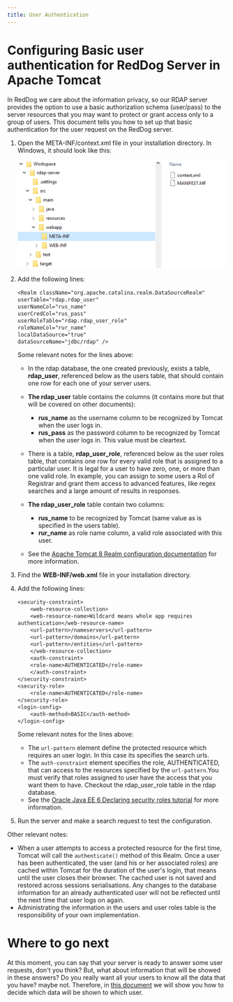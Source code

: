 ```yaml
---
title: User Authentication
---
```


# Configuring Basic user authentication for RedDog Server in Apache Tomcat

In RedDog we care about the information privacy, so our RDAP server provides the option to use a basic authorization schema (user/pass) to the server resources that you may want to protect or grant access only to a group of users. This document tells you how to set up that basic authentication for the user request on the RedDog server.

1.	Open the META-INF/context.xml file in your installation directory. In Windows, it should look like this:

	![DATASOURCE PATH](img\datasource-path.png)

2.	Add the following lines:
 
	```
	<Realm className="org.apache.catalina.realm.DataSourceRealm"
	userTable="rdap.rdap_user" 
	userNameCol="rus_name" 
	userCredCol="rus_pass"
	userRoleTable="rdap.rdap_user_role" 
	roleNameCol="rur_name" 
	localDataSource="true"
	dataSourceName="jdbc/rdap" />
	```

	Some relevant notes for the lines above:

	* In the rdap database, the one created previously, exists a table, **rdap_user**, referenced below as the users table, that should contain one row for each one of your server users.

	* **The rdap_user** table contains the columns (it contains more but that will be covered on other documents):

		+  **rus_name** as the username column to be recognized by Tomcat when the user logs in.
		+  **rus_pass** as the password column to be recognized by Tomcat when the user logs in. This value must be cleartext.

	* There is a table, **rdap_user_role**, referenced below as the user roles table, that contains one row for every valid role that is assigned to a particular user. It is legal for a user to have zero, one, or more than one valid role. In example, you can assign to some users a Rol of Registrar and grant them access to advanced features, like regex searches and a large amount of results in responses.

	* **The rdap_user_role** table contain two columns:

		+ **rus_name** to be recognized by Tomcat (same value as is specified in the users table).
		+ **rur_name** as role name column,  a valid role associated with this user.

	* See the [Apache Tomcat 8 Realm configuration documentation](htttp://tomcat.apache.org/tomcat-7.0-doc/realm-howto.html#JDBCRealm) for more information.

3.	Find the **WEB-INF/web.xml** file in your installation directory.
4.	Add the following lines:
 
	```
	<security-constraint>
	    <web-resource-collection>
		<web-resource-name>Wildcard means whole app requires authentication</web-resource-name>
		<url-pattern>/nameservers</url-pattern>
		<url-pattern>/domains</url-pattern>
		<url-pattern>/entities</url-pattern>
	    </web-resource-collection>
	    <auth-constraint>
		<role-name>AUTHENTICATED</role-name>
	    </auth-constraint>
	</security-constraint>
	<security-role>
	    <role-name>AUTHENTICATED</role-name>
	</security-role>
	<login-config>
	    <auth-method>BASIC</auth-method>
	</login-config>
	```

	Some relevant notes for the lines above:
	* The `url-pattern` element define the protected resource which requires an user login. In this case its specifies the search urls.
	* The `auth-constraint` element specifies the role, AUTHENTICATED, that can access to the resources specified by the `url-pattern`.You must verify that roles assigned to user have the access that you want them to have. Checkout the rdap\_user\_role table in the rdap database.
	* See the [Oracle Java EE 6 Declaring security roles tutorial](https://docs.oracle.com/cd/e19798-01/821-1841/bncav/index.html "Oracle Java Declaring Security Roles") for more information.

5. Run the server and make a search request to test the configuration.

Other relevant notes:
* When a user attempts to access a protected resource for the first time, Tomcat will call the `authenticate()` method of this Realm. Once a user has been authenticated, the user (and his or her associated roles) are cached within Tomcat for the duration of the user's login, that means until the user closes their browser. The cached user is not saved and restored across sessions serialisations. Any changes to the database information for an already authenticated user will not be reflected until the next time that user logs on again.
* Administrating the information in the users and user roles table is the responsibility of your own implementation. 

# Where to go next

At this moment, you can say that your server is ready to answer some user requests, don't you think? But, what about information that will be showed in these answers? Do you really want all your users to know all the data that you have? maybe not. Therefore, in [this document](response-privacy.html "Response Privacy Configuration") we will show you how to decide which data will be shown to which user.


